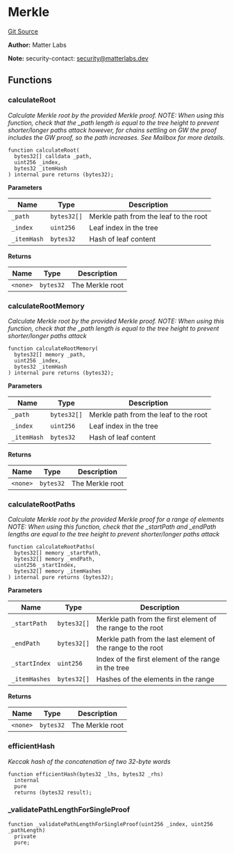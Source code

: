 # Merkle
[Git Source](https://github.com/matter-labs/zksync-contracts/blob/c6e73735b89a4b474234f6471e326125c9069f15/contracts/l1-contracts/common/libraries/Merkle.sol)

**Author:**
Matter Labs

**Note:**
security-contact: security@matterlabs.dev


## Functions
### calculateRoot

*Calculate Merkle root by the provided Merkle proof.
NOTE: When using this function, check that the _path length is equal to the tree height to prevent shorter/longer paths attack
however, for chains settling on GW the proof includes the GW proof, so the path increases. See Mailbox for more details.*


```solidity
function calculateRoot(
  bytes32[] calldata _path,
  uint256 _index,
  bytes32 _itemHash
) internal pure returns (bytes32);
```
**Parameters**

|Name|Type|Description|
|----|----|-----------|
|`_path`|`bytes32[]`|Merkle path from the leaf to the root|
|`_index`|`uint256`|Leaf index in the tree|
|`_itemHash`|`bytes32`|Hash of leaf content|

**Returns**

|Name|Type|Description|
|----|----|-----------|
|`<none>`|`bytes32`|The Merkle root|


### calculateRootMemory

*Calculate Merkle root by the provided Merkle proof.
NOTE: When using this function, check that the _path length is equal to the tree height to prevent shorter/longer paths attack*


```solidity
function calculateRootMemory(
  bytes32[] memory _path,
  uint256 _index,
  bytes32 _itemHash
) internal pure returns (bytes32);
```
**Parameters**

|Name|Type|Description|
|----|----|-----------|
|`_path`|`bytes32[]`|Merkle path from the leaf to the root|
|`_index`|`uint256`|Leaf index in the tree|
|`_itemHash`|`bytes32`|Hash of leaf content|

**Returns**

|Name|Type|Description|
|----|----|-----------|
|`<none>`|`bytes32`|The Merkle root|


### calculateRootPaths

*Calculate Merkle root by the provided Merkle proof for a range of elements
NOTE: When using this function, check that the _startPath and _endPath lengths are equal to the tree height to prevent shorter/longer paths attack*


```solidity
function calculateRootPaths(
  bytes32[] memory _startPath,
  bytes32[] memory _endPath,
  uint256 _startIndex,
  bytes32[] memory _itemHashes
) internal pure returns (bytes32);
```
**Parameters**

|Name|Type|Description|
|----|----|-----------|
|`_startPath`|`bytes32[]`|Merkle path from the first element of the range to the root|
|`_endPath`|`bytes32[]`|Merkle path from the last element of the range to the root|
|`_startIndex`|`uint256`|Index of the first element of the range in the tree|
|`_itemHashes`|`bytes32[]`|Hashes of the elements in the range|

**Returns**

|Name|Type|Description|
|----|----|-----------|
|`<none>`|`bytes32`|The Merkle root|


### efficientHash

*Keccak hash of the concatenation of two 32-byte words*


```solidity
function efficientHash(bytes32 _lhs, bytes32 _rhs)
  internal
  pure
  returns (bytes32 result);
```

### _validatePathLengthForSingleProof


```solidity
function _validatePathLengthForSingleProof(uint256 _index, uint256 _pathLength)
  private
  pure;
```

